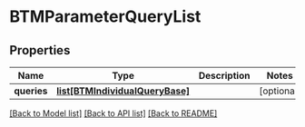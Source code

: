 # BTMParameterQueryList

## Properties
Name | Type | Description | Notes
------------ | ------------- | ------------- | -------------
**queries** | [**list[BTMIndividualQueryBase]**](BTMIndividualQueryBase.md) |  | [optional] 

[[Back to Model list]](../README.md#documentation-for-models) [[Back to API list]](../README.md#documentation-for-api-endpoints) [[Back to README]](../README.md)


